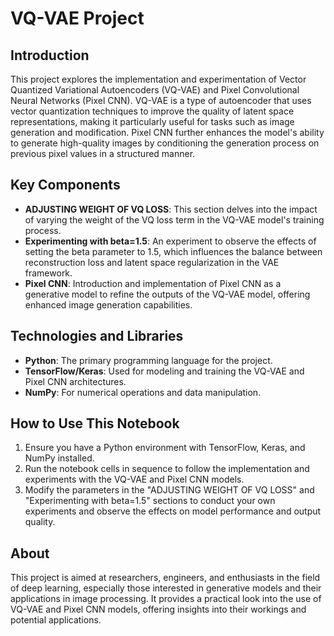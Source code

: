 
# VQ-VAE Project

## Introduction
This project explores the implementation and experimentation of Vector Quantized Variational Autoencoders (VQ-VAE) and Pixel Convolutional Neural Networks (Pixel CNN). VQ-VAE is a type of autoencoder that uses vector quantization techniques to improve the quality of latent space representations, making it particularly useful for tasks such as image generation and modification. Pixel CNN further enhances the model's ability to generate high-quality images by conditioning the generation process on previous pixel values in a structured manner.

## Key Components
- **ADJUSTING WEIGHT OF VQ LOSS**: This section delves into the impact of varying the weight of the VQ loss term in the VQ-VAE model's training process.
- **Experimenting with beta=1.5**: An experiment to observe the effects of setting the beta parameter to 1.5, which influences the balance between reconstruction loss and latent space regularization in the VAE framework.
- **Pixel CNN**: Introduction and implementation of Pixel CNN as a generative model to refine the outputs of the VQ-VAE model, offering enhanced image generation capabilities.

## Technologies and Libraries
- **Python**: The primary programming language for the project.
- **TensorFlow/Keras**: Used for modeling and training the VQ-VAE and Pixel CNN architectures.
- **NumPy**: For numerical operations and data manipulation.

## How to Use This Notebook
1. Ensure you have a Python environment with TensorFlow, Keras, and NumPy installed.
2. Run the notebook cells in sequence to follow the implementation and experiments with the VQ-VAE and Pixel CNN models.
3. Modify the parameters in the "ADJUSTING WEIGHT OF VQ LOSS" and "Experimenting with beta=1.5" sections to conduct your own experiments and observe the effects on model performance and output quality.

## About
This project is aimed at researchers, engineers, and enthusiasts in the field of deep learning, especially those interested in generative models and their applications in image processing. It provides a practical look into the use of VQ-VAE and Pixel CNN models, offering insights into their workings and potential applications.

